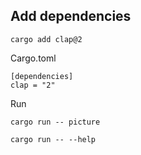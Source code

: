 

## Add dependencies
```
cargo add clap@2 
```
Cargo.toml 
```
[dependencies]
clap = "2"
```

Run 
```
cargo run -- picture 

cargo run -- --help  
```